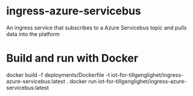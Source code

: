 # ingress-azure-servicebus

An ingress service that subscribes to a Azure Servicebus topic and pulls data into the platform

# Build and run with Docker

docker build -f deployments/Dockerfile -t iot-for-tillgenglighet/ingress-azure-servicebus:latest .
docker run iot-for-tillgenglighet/ingress-azure-servicebus:latest
